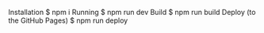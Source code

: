 Installation
$ npm i
Running
$ npm run dev
Build
$ npm run build
Deploy (to the GitHub Pages)
$ npm run deploy
